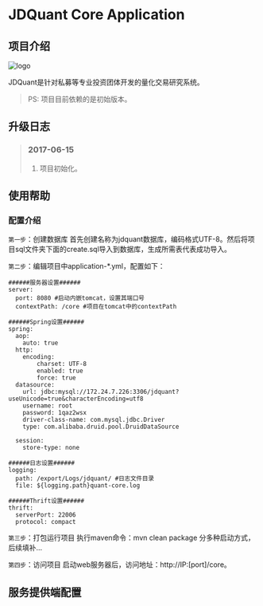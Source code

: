 # JDQuant Core Application

## 项目介绍

![logo](http://img30.360buyimg.com/jr_image/jfs/t4021/129/1804250943/13725/1410f124/5897eaa4N622347c1.png)

JDQuant是针对私募等专业投资团体开发的量化交易研究系统。

> PS: 项目目前依赖的是初始版本。

## 升级日志

>### 2017-06-15
>
> 1. 项目初始化。


## 使用帮助

### 配置介绍

`第一步`：创建数据库
首先创建名称为jdquant数据库，编码格式UTF-8。然后将项目sql文件夹下面的create.sql导入到数据库，生成所需表代表成功导入。

`第二步`：编辑项目中application-*.yml，配置如下：

```
######服务器设置######
server:
  port: 8080 #启动内嵌tomcat，设置其端口号
  contextPath: /core #项目在tomcat中的contextPath

######Spring设置######
spring:
  aop:
    auto: true
  http:
    encoding:
        charset: UTF-8
        enabled: true
        force: true
  datasource:
    url: jdbc:mysql://172.24.7.226:3306/jdquant?useUnicode=true&characterEncoding=utf8
    username: root
    password: 1qaz2wsx
    driver-class-name: com.mysql.jdbc.Driver
    type: com.alibaba.druid.pool.DruidDataSource

  session:
    store-type: none

######日志设置######
logging:
  path: /export/Logs/jdquant/ #日志文件目录
  file: ${logging.path}quant-core.log

######Thrift设置######
thrift:
  serverPort: 22006
  protocol: compact
```

`第三步`：打包运行项目
执行maven命令：mvn clean package
分多种启动方式，后续填补...

`第四步`：访问项目
启动web服务器后，访问地址：http://IP:[port]/core。

## 服务提供端配置
